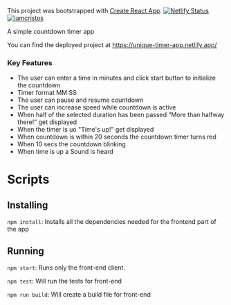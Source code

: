 This project was bootstrapped with [Create React App](https://github.com/facebook/create-react-app).
[![Netlify Status](https://api.netlify.com/api/v1/badges/787cdb63-f78b-410c-baf2-801cff523f62/deploy-status)](https://app.netlify.com/sites/hardcore-wing-6a0b7c/deploys) [![iamcristos](https://circleci.com/gh/iamcristos/countdown-timer.svg?style=svg)](<https://app.circleci.com/pipelines/github/iamcristos/countdown-timer>)

A simple countdown timer app

You can find the deployed project at https://unique-timer-app.netlify.app/

### Key Features

- The user can enter a time in minutes and click start button to  initialize the countdown
- Timer format MM:SS
- The user can pause and resume countdown
- The user can increase speed while countdown is active
- When half of the selected duration has been passed  “More than halfway there!” get displayed
- When the timer is uo "Time's up!" get displayed
- When countdown is within 20 seconds the countdown timer turns red
- When 10 secs the countdown blinking
- When time is up a Sound is heard

# Scripts

## Installing

`npm install`: Installs all the dependencies needed for the frontend part of the app

## Running

`npm start`: Runs only the front-end client.

`npm test`: Will run the tests for front-end

`npm run build`: Will create a build file for front-end